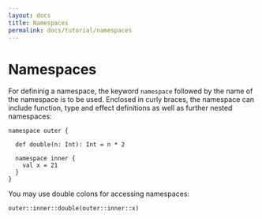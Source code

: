 ```yaml
---
layout: docs
title: Namespaces
permalink: docs/tutorial/namespaces
---
```


# Namespaces

For defininig a namespace, the keyword `namespace` followed by the name of the namespace is to be used. Enclosed in curly braces, the namespace can include
function, type and effect definitions as well as further nested namespaces:

```
namespace outer {
  
  def double(n: Int): Int = n * 2

  namespace inner {
    val x = 21
  }
}
```

You may use double colons for accessing namespaces:

```effekt:repl
outer::inner::double(outer::inner::x)
```
